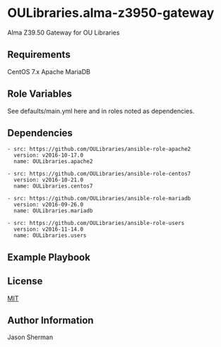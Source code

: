 OULibraries.alma-z3950-gateway
=========

Alma Z39.50 Gateway for OU Libraries

Requirements
------------

CentOS 7.x
Apache
MariaDB

Role Variables
--------------

See defaults/main.yml here and in roles noted as dependencies.

Dependencies
------------

```
- src: https://github.com/OULibraries/ansible-role-apache2
  version: v2016-10-17.0
  name: OULibraries.apache2

- src: https://github.com/OULibraries/ansible-role-centos7
  version: v2016-10-21.0
  name: OULibraries.centos7

- src: https://github.com/OULibraries/ansible-role-mariadb
  version: v2016-09-26.0
  name: OULibraries.mariadb

- src: https://github.com/OULibraries/ansible-role-users
  version: v2016-11-14.0
  name: OULibraries.users
```

Example Playbook
----------------

License
-------

[MIT](https://github.com/OULibraries/ansible-role-zlma-z3950-gateway/blob/master/LICENSE)

Author Information
------------------

Jason Sherman
